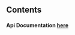 ## Contents

#### Api Documentation [here](https://rawgit.com/ServiceComb/service-center/master/docs/api-docs.html)
